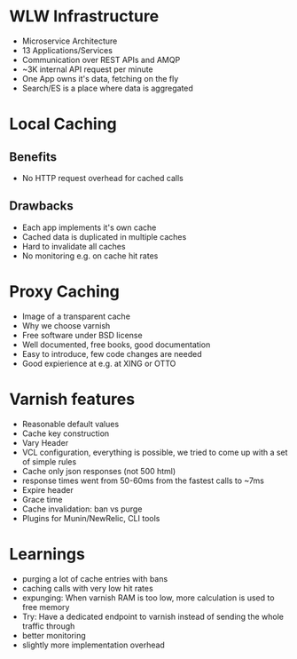 # WLW Infrastructure
* Microservice Architecture
* 13 Applications/Services
* Communication over REST APIs and AMQP
* ~3K internal API request per minute
* One App owns it's data, fetching on the fly
* Search/ES is a place where data is aggregated

# Local Caching

## Benefits
* No HTTP request overhead for cached calls

## Drawbacks
* Each app implements it's own cache
* Cached data is duplicated in multiple caches
* Hard to invalidate all caches
* No monitoring e.g. on cache hit rates

# Proxy Caching
* Image of a transparent cache
* Why we choose varnish
* Free software under BSD license
* Well documented, free books, good documentation
* Easy to introduce, few code changes are needed
* Good expierience at e.g. at XING or OTTO

# Varnish features
* Reasonable default values
* Cache key construction
* Vary Header
* VCL configuration, everything is possible, we tried to come up with a set of simple rules
* Cache only json responses (not 500 html)
* response times went from 50-60ms from the fastest calls to ~7ms
* Expire header
* Grace time
* Cache invalidation: ban vs purge
* Plugins for Munin/NewRelic, CLI tools

# Learnings
* purging a lot of cache entries with bans
* caching calls with very low hit rates
* expunging: When varnish RAM is too low, more calculation is used to free memory
* Try: Have a dedicated endpoint to varnish instead of sending the whole traffic through
 * better monitoring
 * slightly more implementation overhead
